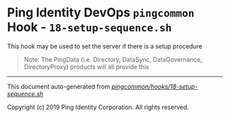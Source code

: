 
# Ping Identity DevOps `pingcommon` Hook - `18-setup-sequence.sh`
 This hook may be used to set the server if there is a setup procedure
 >Note: The PingData (i.e. Directory, DataSync, DataGovernance, DirectoryProxy) 
 products will all provide this

---
This document auto-generated from _[pingcommon/hooks/18-setup-sequence.sh](https://github.com/pingidentity/pingidentity-docker-builds/blob/master/pingcommon/hooks/18-setup-sequence.sh)_

Copyright (c)  2019 Ping Identity Corporation. All rights reserved.
